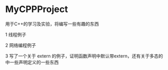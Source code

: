 # MyCPPProject
用于C++的学习及实验，将编写一些有趣的东西

1 线程例子

2 网络编程例子

3 写了一个关于 extern 的例子，证明函数声明中默认带extern，还有关于多态的中一些声明定义的一些东西

